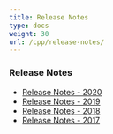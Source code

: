 ```yaml
---
title: Release Notes
type: docs
weight: 30
url: /cpp/release-notes/
---
```


### **Release Notes**

- [Release Notes - 2020](/pdf/cpp/release-notes-2020/)
- [Release Notes - 2019](/pdf/cpp/release-notes-2019/)
- [Release Notes - 2018](/pdf/cpp/release-notes-2018/)
- [Release Notes - 2017](/pdf/cpp/release-notes-2017/)
